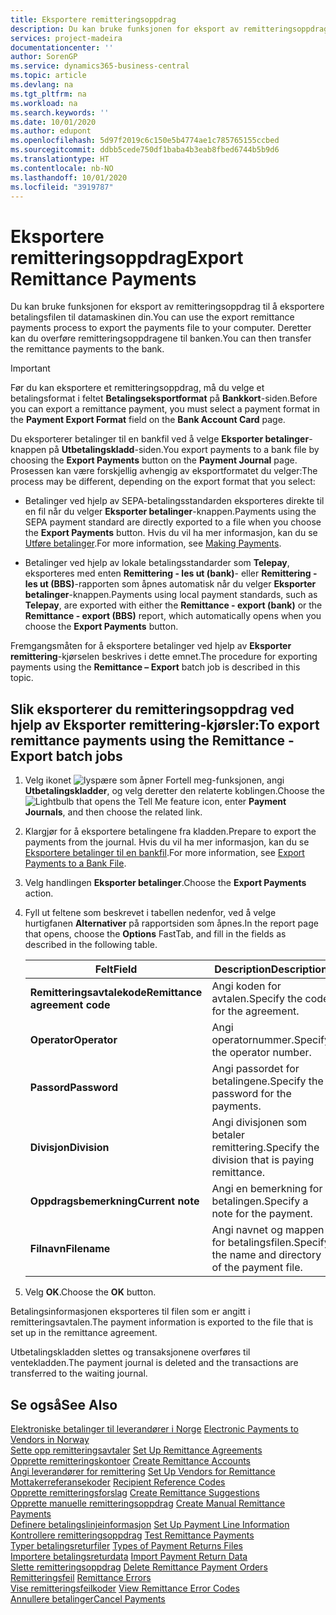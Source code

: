 ```yaml
---
title: Eksportere remitteringsoppdrag
description: Du kan bruke funksjonen for eksport av remitteringsoppdrag til å eksportere betalingsfilen til datamaskinen din.
services: project-madeira
documentationcenter: ''
author: SorenGP
ms.service: dynamics365-business-central
ms.topic: article
ms.devlang: na
ms.tgt_pltfrm: na
ms.workload: na
ms.search.keywords: ''
ms.date: 10/01/2020
ms.author: edupont
ms.openlocfilehash: 5d97f2019c6c150e5b4774ae1c785765155ccbed
ms.sourcegitcommit: ddbb5cede750df1baba4b3eab8fbed6744b5b9d6
ms.translationtype: HT
ms.contentlocale: nb-NO
ms.lasthandoff: 10/01/2020
ms.locfileid: "3919787"
---
```

# <a name="export-remittance-payments"></a><span data-ttu-id="ab257-103">Eksportere remitteringsoppdrag</span><span class="sxs-lookup"><span data-stu-id="ab257-103">Export Remittance Payments</span></span>
<span data-ttu-id="ab257-104">Du kan bruke funksjonen for eksport av remitteringsoppdrag til å eksportere betalingsfilen til datamaskinen din.</span><span class="sxs-lookup"><span data-stu-id="ab257-104">You can use the export remittance payments process to export the payments file to your computer.</span></span> <span data-ttu-id="ab257-105">Deretter kan du overføre remitteringsoppdragene til banken.</span><span class="sxs-lookup"><span data-stu-id="ab257-105">You can then transfer the remittance payments to the bank.</span></span>  

> [!IMPORTANT]  
>  <span data-ttu-id="ab257-106">Før du kan eksportere et remitteringsoppdrag, må du velge et betalingsformat i feltet **Betalingseksportformat** på **Bankkort**-siden.</span><span class="sxs-lookup"><span data-stu-id="ab257-106">Before you can export a remittance payment, you must select a payment format in the **Payment Export Format** field on the **Bank Account Card** page.</span></span>  

<span data-ttu-id="ab257-107">Du eksporterer betalinger til en bankfil ved å velge **Eksporter betalinger**-knappen på **Utbetalingskladd**-siden.</span><span class="sxs-lookup"><span data-stu-id="ab257-107">You export payments to a bank file by choosing the **Export Payments** button on the **Payment Journal** page.</span></span> <span data-ttu-id="ab257-108">Prosessen kan være forskjellig avhengig av eksportformatet du velger:</span><span class="sxs-lookup"><span data-stu-id="ab257-108">The process may be different, depending on the export format that you select:</span></span>  

- <span data-ttu-id="ab257-109">Betalinger ved hjelp av SEPA-betalingsstandarden eksporteres direkte til en fil når du velger **Eksporter betalinger**-knappen.</span><span class="sxs-lookup"><span data-stu-id="ab257-109">Payments using the SEPA payment standard are directly exported to a file when you choose the **Export Payments** button.</span></span> <span data-ttu-id="ab257-110">Hvis du vil ha mer informasjon, kan du se [Utføre betalinger](../../payables-make-payments.md).</span><span class="sxs-lookup"><span data-stu-id="ab257-110">For more information, see [Making Payments](../../payables-make-payments.md).</span></span>  

- <span data-ttu-id="ab257-111">Betalinger ved hjelp av lokale betalingsstandarder som **Telepay**, eksporteres med enten **Remittering - les ut (bank)**- eller **Remittering - les ut (BBS)**-rapporten som åpnes automatisk når du velger **Eksporter betalinger**-knappen.</span><span class="sxs-lookup"><span data-stu-id="ab257-111">Payments using local payment standards, such as **Telepay**, are exported with either the **Remittance - export (bank)** or the **Remittance - export (BBS)** report, which automatically opens when you choose the **Export Payments** button.</span></span>  

<span data-ttu-id="ab257-112">Fremgangsmåten for å eksportere betalinger ved hjelp av **Eksporter remittering**-kjørselen beskrives i dette emnet.</span><span class="sxs-lookup"><span data-stu-id="ab257-112">The procedure for exporting payments using the **Remittance – Export** batch job is described in this topic.</span></span>  

## <a name="to-export-remittance-payments-using-the-remittance---export-batch-jobs"></a><span data-ttu-id="ab257-113">Slik eksporterer du remitteringsoppdrag ved hjelp av Eksporter remittering-kjørsler:</span><span class="sxs-lookup"><span data-stu-id="ab257-113">To export remittance payments using the Remittance - Export batch jobs</span></span>  

1.  <span data-ttu-id="ab257-114">Velg ikonet ![lyspære som åpner Fortell meg-funksjonen](../../media/ui-search/search_small.png "Fortell hva du vil gjøre"), angi **Utbetalingskladder**, og velg deretter den relaterte koblingen.</span><span class="sxs-lookup"><span data-stu-id="ab257-114">Choose the ![Lightbulb that opens the Tell Me feature](../../media/ui-search/search_small.png "Tell me what you want to do") icon, enter **Payment Journals**, and then choose the related link.</span></span>  
2.  <span data-ttu-id="ab257-115">Klargjør for å eksportere betalingene fra kladden.</span><span class="sxs-lookup"><span data-stu-id="ab257-115">Prepare to export the payments from the journal.</span></span> <span data-ttu-id="ab257-116">Hvis du vil ha mer informasjon, kan du se [Eksportere betalinger til en bankfil](../../finance-make-payments-with-bank-data-conversion-service-or-sepa-credit-transfer.md#exporting-payments-to-a-bank-file).</span><span class="sxs-lookup"><span data-stu-id="ab257-116">For more information, see [Export Payments to a Bank File](../../finance-make-payments-with-bank-data-conversion-service-or-sepa-credit-transfer.md#exporting-payments-to-a-bank-file).</span></span>  
3.  <span data-ttu-id="ab257-117">Velg handlingen **Eksporter betalinger**.</span><span class="sxs-lookup"><span data-stu-id="ab257-117">Choose the **Export Payments** action.</span></span>  
4.  <span data-ttu-id="ab257-118">Fyll ut feltene som beskrevet i tabellen nedenfor, ved å velge hurtigfanen **Alternativer** på rapportsiden som åpnes.</span><span class="sxs-lookup"><span data-stu-id="ab257-118">In the report page that opens, choose the **Options** FastTab, and fill in the fields as described in the following table.</span></span>  

    |<span data-ttu-id="ab257-119">Felt</span><span class="sxs-lookup"><span data-stu-id="ab257-119">Field</span></span>|<span data-ttu-id="ab257-120">Description</span><span class="sxs-lookup"><span data-stu-id="ab257-120">Description</span></span>|  
    |---------------------------------|---------------------------------------|  
    |<span data-ttu-id="ab257-121">**Remitteringsavtalekode**</span><span class="sxs-lookup"><span data-stu-id="ab257-121">**Remittance agreement code**</span></span>|<span data-ttu-id="ab257-122">Angi koden for avtalen.</span><span class="sxs-lookup"><span data-stu-id="ab257-122">Specify the code for the agreement.</span></span>|  
    |<span data-ttu-id="ab257-123">**Operator**</span><span class="sxs-lookup"><span data-stu-id="ab257-123">**Operator**</span></span>|<span data-ttu-id="ab257-124">Angi operatornummer.</span><span class="sxs-lookup"><span data-stu-id="ab257-124">Specify the operator number.</span></span>|  
    |<span data-ttu-id="ab257-125">**Passord**</span><span class="sxs-lookup"><span data-stu-id="ab257-125">**Password**</span></span>|<span data-ttu-id="ab257-126">Angi passordet for betalingene.</span><span class="sxs-lookup"><span data-stu-id="ab257-126">Specify the password for the payments.</span></span>|  
    |<span data-ttu-id="ab257-127">**Divisjon**</span><span class="sxs-lookup"><span data-stu-id="ab257-127">**Division**</span></span>|<span data-ttu-id="ab257-128">Angi divisjonen som betaler remittering.</span><span class="sxs-lookup"><span data-stu-id="ab257-128">Specify the division that is paying remittance.</span></span>|  
    |<span data-ttu-id="ab257-129">**Oppdragsbemerkning**</span><span class="sxs-lookup"><span data-stu-id="ab257-129">**Current note**</span></span>|<span data-ttu-id="ab257-130">Angi en bemerkning for betalingen.</span><span class="sxs-lookup"><span data-stu-id="ab257-130">Specify a note for the payment.</span></span>|  
    |<span data-ttu-id="ab257-131">**Filnavn**</span><span class="sxs-lookup"><span data-stu-id="ab257-131">**Filename**</span></span>|<span data-ttu-id="ab257-132">Angi navnet og mappen for betalingsfilen.</span><span class="sxs-lookup"><span data-stu-id="ab257-132">Specify the name and directory of the payment file.</span></span>|  

5.  <span data-ttu-id="ab257-133">Velg **OK**.</span><span class="sxs-lookup"><span data-stu-id="ab257-133">Choose the **OK** button.</span></span>  

<span data-ttu-id="ab257-134">Betalingsinformasjonen eksporteres til filen som er angitt i remitteringsavtalen.</span><span class="sxs-lookup"><span data-stu-id="ab257-134">The payment information is exported to the file that is set up in the remittance agreement.</span></span>  

<span data-ttu-id="ab257-135">Utbetalingskladden slettes og transaksjonene overføres til ventekladden.</span><span class="sxs-lookup"><span data-stu-id="ab257-135">The payment journal is deleted and the transactions are transferred to the waiting journal.</span></span>  

## <a name="see-also"></a><span data-ttu-id="ab257-136">Se også</span><span class="sxs-lookup"><span data-stu-id="ab257-136">See Also</span></span>  
 <span data-ttu-id="ab257-137">[Elektroniske betalinger til leverandører i Norge](electronic-payments-to-vendors-in-norway.md) </span><span class="sxs-lookup"><span data-stu-id="ab257-137">[Electronic Payments to Vendors in Norway](electronic-payments-to-vendors-in-norway.md) </span></span>  
 <span data-ttu-id="ab257-138">[Sette opp remitteringsavtaler](how-to-set-up-remittance-agreements.md) </span><span class="sxs-lookup"><span data-stu-id="ab257-138">[Set Up Remittance Agreements](how-to-set-up-remittance-agreements.md) </span></span>  
 <span data-ttu-id="ab257-139">[Opprette remitteringskontoer](how-to-create-remittance-accounts.md) </span><span class="sxs-lookup"><span data-stu-id="ab257-139">[Create Remittance Accounts](how-to-create-remittance-accounts.md) </span></span>  
 <span data-ttu-id="ab257-140">[Angi leverandører for remittering](how-to-set-up-vendors-for-remittance.md) </span><span class="sxs-lookup"><span data-stu-id="ab257-140">[Set Up Vendors for Remittance](how-to-set-up-vendors-for-remittance.md) </span></span>  
 <span data-ttu-id="ab257-141">[Mottakerreferansekoder](recipient-reference-codes.md) </span><span class="sxs-lookup"><span data-stu-id="ab257-141">[Recipient Reference Codes](recipient-reference-codes.md) </span></span>  
 <span data-ttu-id="ab257-142">[Opprette remitteringsforslag](how-to-create-remittance-suggestions.md) </span><span class="sxs-lookup"><span data-stu-id="ab257-142">[Create Remittance Suggestions](how-to-create-remittance-suggestions.md) </span></span>  
 <span data-ttu-id="ab257-143">[Opprette manuelle remitteringsoppdrag](how-to-create-manual-remittance-payments.md) </span><span class="sxs-lookup"><span data-stu-id="ab257-143">[Create Manual Remittance Payments](how-to-create-manual-remittance-payments.md) </span></span>  
 <span data-ttu-id="ab257-144">[Definere betalingslinjeinformasjon](how-to-set-up-payment-line-information.md) </span><span class="sxs-lookup"><span data-stu-id="ab257-144">[Set Up Payment Line Information](how-to-set-up-payment-line-information.md) </span></span>  
 <span data-ttu-id="ab257-145">[Kontrollere remitteringsoppdrag](how-to-test-remittance-payments.md) </span><span class="sxs-lookup"><span data-stu-id="ab257-145">[Test Remittance Payments](how-to-test-remittance-payments.md) </span></span>  
 <span data-ttu-id="ab257-146">[Typer betalingsreturfiler](types-of-payment-returns-files.md) </span><span class="sxs-lookup"><span data-stu-id="ab257-146">[Types of Payment Returns Files](types-of-payment-returns-files.md) </span></span>  
 <span data-ttu-id="ab257-147">[Importere betalingsreturdata](how-to-import-payment-return-data.md) </span><span class="sxs-lookup"><span data-stu-id="ab257-147">[Import Payment Return Data](how-to-import-payment-return-data.md) </span></span>  
 <span data-ttu-id="ab257-148">[Slette remitteringsoppdrag](how-to-delete-remittance-payment-orders.md) </span><span class="sxs-lookup"><span data-stu-id="ab257-148">[Delete Remittance Payment Orders](how-to-delete-remittance-payment-orders.md) </span></span>  
 <span data-ttu-id="ab257-149">[Remitteringsfeil](remittance-errors.md) </span><span class="sxs-lookup"><span data-stu-id="ab257-149">[Remittance Errors](remittance-errors.md) </span></span>  
 <span data-ttu-id="ab257-150">[Vise remitteringsfeilkoder](how-to-view-remittance-error-codes.md) </span><span class="sxs-lookup"><span data-stu-id="ab257-150">[View Remittance Error Codes](how-to-view-remittance-error-codes.md) </span></span>  
 [<span data-ttu-id="ab257-151">Annullere betalinger</span><span class="sxs-lookup"><span data-stu-id="ab257-151">Cancel Payments</span></span>](how-to-cancel-payments.md)
